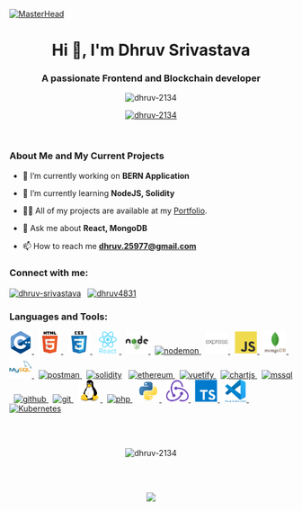 [![MasterHead](https://user-images.githubusercontent.com/115386517/225841791-e6eb2fcf-6de1-45ec-a5e8-0c321f0af245.gif)](https://github.com/Dhruv-2134)
<h1 align="center">Hi 👋, I'm Dhruv Srivastava</h1>
<h3 align="center">A passionate Frontend and Blockchain developer</h3>

<p align="center"> <img src="https://komarev.com/ghpvc/?username=dhruv-2134&label=Profile%20views&color=0e75b6&style=flat" alt="dhruv-2134" /> </p>

<p align="center"> <a href="https://github.com/ryo-ma/github-profile-trophy"><img src="https://github-profile-trophy.vercel.app/?username=dhruv-2134" alt="dhruv-2134"/></a></p>

<p align="center"> <a href="https://twitter.com/" target="blank"><img src="https://img.shields.io/twitter/follow/?logo=twitter&style=for-the-badge" alt="" /></a> </p>

<h3 align="left">About Me and My Current Projects</h3>

- 🔭 I’m currently working on **BERN Application**

- 🌱 I’m currently learning **NodeJS, Solidity**

- 👨‍💻 All of my projects are available at my [Portfolio](https://portfolio-plum-seven-95.vercel.app/).

- 💬 Ask me about **React, MongoDB**

- 📫 How to reach me **dhruv.25977@gmail.com**

<h3 align="left">Connect with me:</h3>
<p align="left">
<a href="https://linkedin.com/in/dhruv-srivastava" target="blank"><img align="center" src="https://raw.githubusercontent.com/rahuldkjain/github-profile-readme-generator/master/src/images/icons/Social/linked-in-alt.svg" alt="dhruv-srivastava" height="30" width="40" /></a>
&nbsp
<a href="https://discord.gg/dhruv4831" target="blank"><img align="center" src="https://raw.githubusercontent.com/rahuldkjain/github-profile-readme-generator/master/src/images/icons/Social/discord.svg" alt="dhruv4831" height="30" width="40" /></a>
</p>

<h3 align="left" >Languages and Tools:</h3>
<p align="left" text-decoration="none" >
	<a href="https://www.w3schools.com/cpp/" target="_blank" rel="noreferrer"> <img src="https://raw.githubusercontent.com/devicons/devicon/master/icons/cplusplus/cplusplus-original.svg" alt="cplusplus" width="40" height="40"/> </a> 
	&nbsp
	<a href="https://www.w3schools.com/html/" target="_blank" rel="noreferrer"> <img src="https://raw.githubusercontent.com/devicons/devicon/master/icons/html5/html5-original-wordmark.svg" alt="html5" width="40" height="40"/> </a> 
	&nbsp
	<a href="https://www.w3schools.com/css/" target="_blank" rel="noreferrer"> <img src="https://raw.githubusercontent.com/devicons/devicon/master/icons/css3/css3-original-wordmark.svg" alt="css3" width="40" height="40"/> </a> 
	&nbsp
	<a href="https://reactjs.org/" target="_blank" rel="noreferrer"> <img src="https://raw.githubusercontent.com/devicons/devicon/master/icons/react/react-original-wordmark.svg" alt="react" width="40" height="40"/> </a>
	&nbsp
	<a href="https://nodejs.org" target="_blank" rel="noreferrer"> <img src="https://raw.githubusercontent.com/devicons/devicon/master/icons/nodejs/nodejs-original-wordmark.svg" alt="nodejs" width="40" height="40"/> </a> 
	&nbsp
	<a href="https://www.npmjs.com/package/nodemon" target="_blank" rel="noreferrer"> <img src="https://www.vectorlogo.zone/logos/nodemonio/nodemonio-ar21.svg" alt="nodemon" width="40" height="40"/> </a>
	&nbsp
	<a href="https://expressjs.com" target="_blank" rel="noreferrer"> <img src="https://raw.githubusercontent.com/devicons/devicon/master/icons/express/express-original-wordmark.svg" alt="express" width="40" height="40"/> </a> 
	&nbsp
	<a style="none" href="https://developer.mozilla.org/en-US/docs/Web/JavaScript" target="_blank" rel="noreferrer"> <img src="https://raw.githubusercontent.com/devicons/devicon/master/icons/javascript/javascript-original.svg" alt="javascript" width="40" height="40"/> </a> 
	&nbsp
	<a href="https://www.mongodb.com/" target="_blank" rel="noreferrer"> <img src="https://raw.githubusercontent.com/devicons/devicon/master/icons/mongodb/mongodb-original-wordmark.svg" alt="mongodb" width="40" height="40"/> </a> 
	&nbsp
	<a href="https://www.mysql.com/" target="_blank" rel="noreferrer"> <img src="https://raw.githubusercontent.com/devicons/devicon/master/icons/mysql/mysql-original-wordmark.svg" alt="mysql" width="40" height="40"/> </a> 
	&nbsp
	<a href="https://postman.com" target="_blank" rel="noreferrer"> <img src="https://www.vectorlogo.zone/logos/getpostman/getpostman-icon.svg" alt="postman" width="40" height="40"/> </a> 
	&nbsp
 	<a href="https://soliditylang.org/" target="_blank" rel="noreferrer"> <img src="https://cdn.jsdelivr.net/gh/devicons/devicon@latest/icons/solidity/solidity-original.svg" alt="solidity" width="40" height="40"/></a> 
	&nbsp
	<a href="https://ethereum.org/en/whitepaper/" target="_blank" rel="noreferrer"> <img src="https://www.vectorlogo.zone/logos/ethereum/ethereum-ar21.svg" alt="ethereum" width="40" height="40"/> </a> 
	&nbsp
	<a href="https://vuetifyjs.com/en/" target="_blank" rel="noreferrer"> <img src="https://bestofjs.org/logos/vuetify.svg" alt="vuetify" width="40" height="40"/> </a>
 	&nbsp
	<a href="https://www.chartjs.org" target="_blank" rel="noreferrer"> <img src="https://www.chartjs.org/media/logo-title.svg" alt="chartjs" width="40" height="40"/> </a> 
	&nbsp
	<a href="https://www.microsoft.com/en-us/sql-server" target="_blank" rel="noreferrer"> <img src="https://www.svgrepo.com/show/303229/microsoft-sql-server-logo.svg" alt="mssql" width="40" height="40"/></a> 
	&nbsp
	<a href="https://www.figma.com/" target="_blank" rel="noreferrer"> <img src="https://www.vectorlogo.zone/logos/github/github-icon.svg" alt="github" width="40" height="40"/> </a> 
	&nbsp
	<a href="https://git-scm.com/" target="_blank" rel="noreferrer"> <img src="https://www.vectorlogo.zone/logos/git-scm/git-scm-icon.svg" alt="git" width="40" height="40"/> </a> 
	&nbsp
	<a href="https://www.linux.org/" target="_blank" rel="noreferrer"> <img src="https://raw.githubusercontent.com/devicons/devicon/master/icons/linux/linux-original.svg" alt="linux" width="40" height="40"/> </a> 
	&nbsp
	<a href="https://www.php.net/" target="_blank" rel="noreferrer"> <img src="https://www.vectorlogo.zone/logos/php/php-ar21.svg" alt="php" width="40" height="40"/> </a> 
	&nbsp
	<a href="https://www.python.org" target="_blank" rel="noreferrer"> <img src="https://raw.githubusercontent.com/devicons/devicon/master/icons/python/python-original.svg" alt="python" width="40" height="40"/> </a> 
	&nbsp
	<a href="https://redux.js.org" target="_blank" rel="noreferrer"> <img src="https://raw.githubusercontent.com/devicons/devicon/master/icons/redux/redux-original.svg" alt="redux" width="40" height="40"/> </a> 
	&nbsp
	<a href="https://www.typescriptlang.org/" target="_blank" rel="noreferrer"> <img src="https://raw.githubusercontent.com/devicons/devicon/master/icons/typescript/typescript-original.svg" alt="typescript" width="40" height="40"/> </a> 
	&nbsp
	<a href="https://code.visualstudio.com/docs" target="_blank" rel="noreferrer"> <img src="https://github.com/devicons/devicon/blob/master/icons/vscode/vscode-original-wordmark.svg" alt="vscode" width="40" height="40"/> </a> 
 &nbsp
	<a href="https://kubernetes.io/" target="_blank" rel="noreferrer"> <img src="https://www.vectorlogo.zone/logos/kubernetes/kubernetes-ar21.svg" alt="Kubernetes" width="40" height="40"/> </a> 	
 </p>
<p></br></br></p>
<p align="center"><img src="https://github-readme-stats.vercel.app/api/top-langs?username=dhruv-2134&show_icons=true&locale=en&layout=compact" alt="dhruv-2134" /></p>
<p></br></br></p>
<p align="center"><img src="https://github-profile-summary-cards.vercel.app/api/cards/profile-details?username=Dhruv-2134&theme=dark"/> </p>
